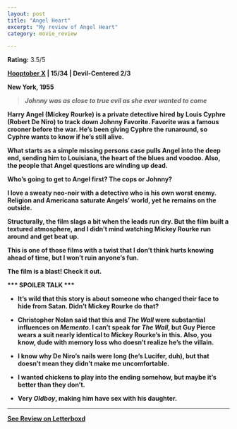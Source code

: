 ```yaml
---
layout: post
title: "Angel Heart"
excerpt: "My review of Angel Heart"
category: movie_review

---
```


**Rating:** 3.5/5

<b><a href="https://boxd.it/pmi12">Hooptober X</a> | 15/34 | Devil-Centered 2/3</a>

<b>New York, 1955</b>

<blockquote><i>Johnny was as close to true evil as she ever wanted to come</i></blockquote>
Harry Angel (Mickey Rourke) is a private detective hired by Louis Cyphre (Robert De Niro) to track down Johnny Favorite. Favorite was a famous crooner before the war. He’s been giving Cyphre the runaround, so Cyphre wants to know if he’s still alive.

What starts as a simple missing persons case pulls Angel into the deep end, sending him to Louisiana, the heart of the blues and voodoo. Also, the people that Angel questions are winding up dead.

Who’s going to get to Angel first? The cops or Johnny?

I love a sweaty neo-noir with a detective who is his own worst enemy. Religion and Americana saturate Angels’ world, yet he remains on the outside.

Structurally, the film slags a bit when the leads run dry. But the film built a textured atmosphere, and I didn’t mind watching Mickey Rourke run around and get beat up.

This is one of those films with a twist that I don’t think hurts knowing ahead of time, but I won’t ruin anyone’s fun.

The film is a blast! Check it out.

<b>*** SPOILER TALK ***</b>

* It’s wild that this story is about someone who changed their face to hide from Satan. Didn’t Mickey Rourke do that?

* Christopher Nolan said that this and <i>The Wall</i> were substantial influences on <i>Memento</i>. I can’t speak for <i>The Wall</i>, but Guy Pierce wears a suit nearly identical to Mickey Rourke’s in this. Also, you know, dude with memory loss who doesn’t realize he’s the villain.

* I know why De Niro’s nails were long (he’s Lucifer, duh), but that doesn’t mean they didn’t make me uncomfortable.

* I wanted chickens to play into the ending somehow, but maybe it’s better than they don’t.

* Very <i>Oldboy</i>, making him have sex with his daughter.

<hr>

[See Review on Letterboxd](https://boxd.it/4Z9ZIn)
